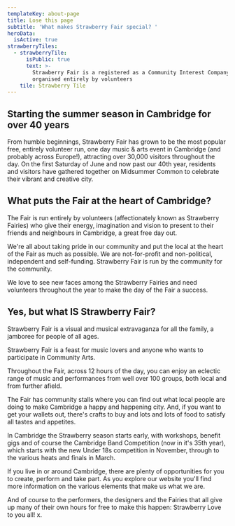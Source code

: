 ```yaml
---
templateKey: about-page
title: Lose this page
subtitle: 'What makes Strawberry Fair special? '
heroData:
  isActive: true
strawberryTiles:
  - strawberryTile:
      isPublic: true
      text: >-
        Strawberry Fair is a registered as a Community Interest Company, and
        organised entirely by volunteers
    tile: Strawberry Tile
---
```

## Starting the summer season in Cambridge for over 40 years

From humble beginnings, Strawberry Fair has grown to be the most popular free, entirely volunteer run, one day music & arts event in Cambridge (and probably across Europe!), attracting over 30,000 visitors throughout the day. On the first Saturday of June and now past our 40th year, residents and visitors have gathered together on Midsummer Common to celebrate their vibrant and creative city.

## What puts the Fair at the heart of Cambridge?

The Fair is run entirely by volunteers (affectionately known as Strawberry Fairies) who give their energy, imagination and vision to present to their friends and neighbours in Cambridge, a great free day out. 

We're all about taking pride in our community and put the local at the heart of the Fair as much as possible. We are not-for-profit and non-political, independent and self-funding. Strawberry Fair is run by the community for the community. 

We love to see new faces among the Strawberry Fairies and need volunteers throughout the year to make the day of the Fair a success.

## Yes, but what IS Strawberry Fair?

Strawberry Fair is a visual and musical extravaganza for all the family, a jamboree for people of all ages.

Strawberry Fair is a feast for music lovers and anyone who wants to participate in Community Arts.  

Throughout the Fair, across 12 hours of the day, you can enjoy an eclectic range of music and performances from well over 100 groups, both local and from further afield. 

The Fair has community stalls where you can find out what local people are doing to make Cambridge a happy and happening city. And, if you want to get your wallets out, there's crafts to buy and lots and lots of food to satisfy all tastes and appetites. 

In Cambridge the Strawberry season starts early, with workshops, benefit gigs and of course the Cambridge Band Competition (now in it's 35th year), which starts with the new Under 18s competition in November, through to the various heats and finals in March. 

If you live in or around Cambridge, there are plenty of opportunities for you to create, perform and take part. As you explore our website you'll find more information on the various elements that make us what we are. 

And of course to the performers, the designers and the Fairies that all give up many of their own hours for free to make this happen: Strawberry Love to you all! x.
